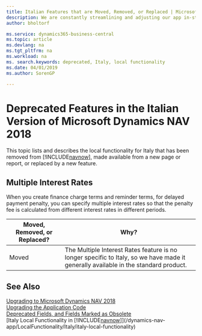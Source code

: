 ```yaml
---
title: Italian Features that are Moved, Removed, or Replaced | Microsoft Docs
description: We are constantly streamlining and adjusting our app in-step with market developments. Read about the features for Italy that we have moved, removed, or replaced.
author: bholtorf

ms.service: dynamics365-business-central
ms.topic: article
ms.devlang: na
ms.tgt_pltfrm: na
ms.workload: na
ms. search.keywords: deprecated, Italy, local functionality
ms.date: 04/01/2019
ms.author: SorenGP

---
```


# Deprecated Features in the Italian Version of Microsoft Dynamics NAV 2018
This topic lists and describes the local functionality for Italy that has been removed from [!INCLUDE[navnow](../developer/includes/navnow_md.md)], made available from a new page or report, or replaced by a new feature.

## Multiple Interest Rates
When you create finance charge terms and reminder terms, for delayed payment penalty, you can specify multiple interest rates so that the penalty fee is calculated from different interest rates in different periods.

|Moved, Removed, or Replaced?|Why?|
|----|----|
|Moved| The Multiple Interest Rates feature is no longer specific to Italy, so we have made it generally available in the standard product. |

## See Also
[Upgrading to Microsoft Dynamics NAV 2018](upgrading-to-business-central.md)  
[Upgrading the Application Code](upgrading-the-application-code.md)  
[Deprecated Fields, and Fields Marked as Obsolete](deprecated-fields.md)  
[Italy Local Functionality in [!INCLUDE[navnow](../developer/includes/navnow_md.md)]](/dynamics-nav-app/LocalFunctionality/Italy/italy-local-functionality)  
